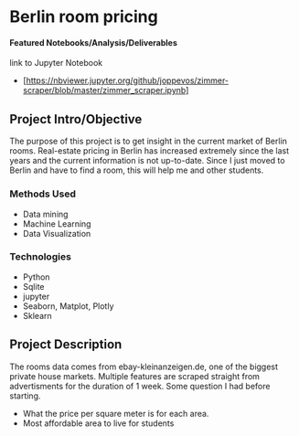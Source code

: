 # Berlin room pricing

#### Featured Notebooks/Analysis/Deliverables
link to Jupyter Notebook
* [https://nbviewer.jupyter.org/github/joppevos/zimmer-scraper/blob/master/zimmer_scraper.ipynb]

## Project Intro/Objective
The purpose of this project is to get insight in the current market of Berlin rooms.
Real-estate pricing in Berlin has increased extremely since the last years and the current information is not up-to-date.
Since I just moved to Berlin and have to find a room, this will help me and other students.

### Methods Used
* Data mining
* Machine Learning
* Data Visualization

### Technologies
* Python
* Sqlite
* jupyter
* Seaborn, Matplot, Plotly
* Sklearn

## Project Description
The rooms data comes from ebay-kleinanzeigen.de, one of the biggest private house markets. Multiple features are scraped straight from advertisments for the duration of 1 week. 
Some question I had before starting. 
- What the price per square meter is for each area.
- Most affordable area to live for students
